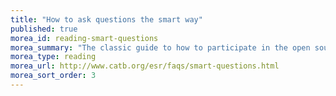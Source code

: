 ```yaml
---
title: "How to ask questions the smart way"
published: true
morea_id: reading-smart-questions
morea_summary: "The classic guide to how to participate in the open source community effectively"
morea_type: reading
morea_url: http://www.catb.org/esr/faqs/smart-questions.html
morea_sort_order: 3
---
```

